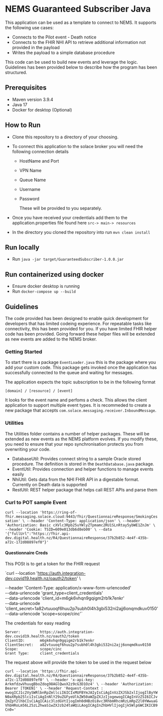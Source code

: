 # NEMS Guaranteed Subscriber Java

This application can be used as a template to connect to NEMS. It supports the following use cases:

- Connects to the Pilot event - Death notice
- Connects to the FHIR NHI API to retrieve additional information not provided in the payload
- Writes the payload to a simple database procedure

This code can be used to build new events and leverage the logic. Guidelines has been provided below to describe how the program has been structured.

## Prerequisites

- Maven version 3.9.4
- Java 17
- Docker for desktop (Optional)

## How to Run

- Clone this repository to a directory of your choosing.

- To connect this application to the solace broker you will need the following connection details

  - HostName and Port
  - VPN Name
  - Queue Name
  - Username
  - Password

    These will be provided to you separately.

- Once you have received your credentials add them to the application.properties file found here `src-> main-> resources`
- In the directory you cloned the repository into run `mvn clean install`

## Run locally

- Run `java -jar target/GuaranteedSubscriber-1.0.0.jar`

## Run containerized using docker

- Ensure docker desktop is running
- Run `docker-compose up --build `

## Guidelines

The code provided has been designed to enable quick development for developers that has limited codeing experience. For repeatable tasks like connectivity, this has been provided for you. If you have limited FHIR helper code has been provided. Going forward these helper files will be extended as new events are added to the NEMS broker.

### Getting Started

To start there is a package `EventLoader.java` this is the package where you add your custom code. This package gets invoked once the application has successfully connected to the queue and waiting for messages.

The application expects the topic subscription to be in the following format

    [domain] / [resource] / [event]

It looks for the event name and perfoms a check. This allows the client application to support multiple event types. It is recommeded to create a new package that accepts `com.solace.messaging.receiver.InboundMessage`.

### Utilities

The Utilities folder contains a number of helper packages. These will be extended as new events as the NEMS platform evolves. If you modify these, you need to ensure that your repo synchronisation protects you from overwriting your code.

- DatabaseUtil: Provides connect string to a sample Oracle stored procedure. The definition is stored in the `DeathDatabase.java` package.
- EventUtil: Provides connection and helper functions to manage events easily
- NhiUtil: Gets data from the NHI FHIR API in a digestable format. Currently on Death data is supported
- RestUtil: REST helper package that helps call REST APIs and parse them

### Curl to POT sample Event

`curl --location 'https://ring-of-fhir.messaging.solace.cloud:9443/fhir/QuestionnaireResponse/SmokingCessation' \
--header 'Content-Type: application/json' \
--header 'Authorization: Basic cXVlc3Rpb25uYWlyZTpmamc2RU1SLnRtay5ybWE1ZnJm' \
--header 'Cookie: TSID=609e013db6d8eb00' \
--data '{"fullUrl":"https://fhir.api-dev.digital.health.nz/R4/QuestionnaireResponse/37b2b852-4e4f-435b-a72c-172d08897ef0"}'`

#### Questionnaire Creds

This POSt is to get a token for the FHIR request

`curl --location 'https://auth.integration-dev.covid19.health.nz/oauth2/token' \

--header 'Content-Type: application/x-www-form-urlencoded' \
--data-urlencode 'grant_type=client_credentials' \
--data-urlencode 'client_id=m6gk6vhqn9gqigm2rb1k7enkr' \
--data-urlencode 'client_secret=1a82vtuuoqf6huu2p7subh0l4h3gbi532ni2ajj6onqmdkuv0150' \
--data-urlencode 'scope=scope/cinc'`

The credentials for easy reading

    Server:         https://auth.integration-dev.covid19.health.nz/oauth2/token
    ClientID:       m6gk6vhqn9gqigm2rb1k7enkr
    ClientSecret:   a82vtuuoqf6huu2p7subh0l4h3gbi532ni2ajj6onqmdkuv0150
    Scope:          scope/cinc
    Grant Type:     client_credentials

The request above will provide the token to be used in the request below

`curl --location 'https://fhir.api-dev.digital.health.nz/R4/QuestionnaireResponse/37b2b852-4e4f-435b-a72c-172d08897ef0' \
--header 'x-api-key: ArkmfdzwVhuugBboZdog98AGlQwxX2z9cG3D1Oz4' \
--header 'Authorization: Bearer [TOKEN]' \
--header 'Request-Context : ewogICJ1c2VySWRlbnRpZmllciI6ICIxMUFBYmJAIyIsCiAgInVzZXJSb2xlIjogIlByYWN0aXRpb25lciIsCiAgInNlY29uZGFyeUlkZW50aWZpZXJzIjogewogICAgInVzZSI6ICJvZmZpY2lhbCIsCiAgICAic3lzdGVtIjogImh0dHBzOi8vc3RhbmRhcmRzLmRpZ2l0YWwuaGVhbHRoLm56L25zL2hwaS1wZXJzb24taWQiLAogICAgInZhbHVlIjogIjk5WlpGWCIKICB9Cn0='`
